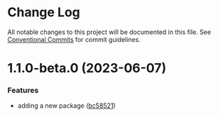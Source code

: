 # Change Log

All notable changes to this project will be documented in this file.
See [Conventional Commits](https://conventionalcommits.org) for commit guidelines.

# 1.1.0-beta.0 (2023-06-07)

### Features

- adding a new package ([bc58521](https://github.com/cstegeman/lerna-version/commit/bc5852128af4ccd9e50a549b5998e3a066945169))
